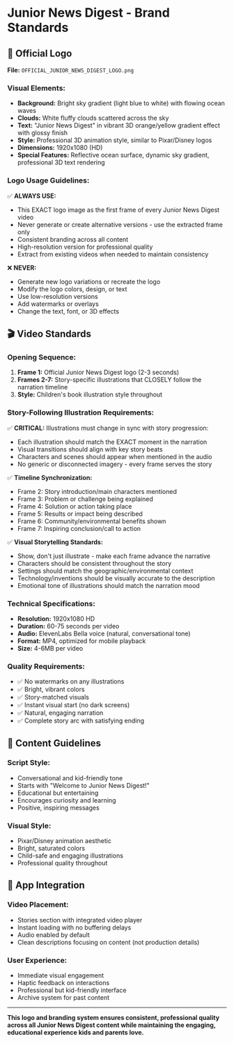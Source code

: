 # Junior News Digest - Brand Standards

## 🎨 **Official Logo**

**File:** `OFFICIAL_JUNIOR_NEWS_DIGEST_LOGO.png`

### Visual Elements:
- **Background:** Bright sky gradient (light blue to white) with flowing ocean waves
- **Clouds:** White fluffy clouds scattered across the sky  
- **Text:** "Junior News Digest" in vibrant 3D orange/yellow gradient effect with glossy finish
- **Style:** Professional 3D animation style, similar to Pixar/Disney logos
- **Dimensions:** 1920x1080 (HD)
- **Special Features:** Reflective ocean surface, dynamic sky gradient, professional 3D text rendering

### Logo Usage Guidelines:

✅ **ALWAYS USE:**
- This EXACT logo image as the first frame of every Junior News Digest video
- Never generate or create alternative versions - use the extracted frame only
- Consistent branding across all content
- High-resolution version for professional quality
- Extract from existing videos when needed to maintain consistency

❌ **NEVER:**
- Generate new logo variations or recreate the logo
- Modify the logo colors, design, or text
- Use low-resolution versions
- Add watermarks or overlays
- Change the text, font, or 3D effects

## 🎬 **Video Standards**

### Opening Sequence:
1. **Frame 1:** Official Junior News Digest logo (2-3 seconds)
2. **Frames 2-7:** Story-specific illustrations that CLOSELY follow the narration timeline
3. **Style:** Children's book illustration style throughout

### Story-Following Illustration Requirements:

✅ **CRITICAL:** Illustrations must change in sync with story progression:
- Each illustration should match the EXACT moment in the narration
- Visual transitions should align with key story beats
- Characters and scenes should appear when mentioned in the audio
- No generic or disconnected imagery - every frame serves the story

✅ **Timeline Synchronization:**
- Frame 2: Story introduction/main characters mentioned
- Frame 3: Problem or challenge being explained  
- Frame 4: Solution or action taking place
- Frame 5: Results or impact being described
- Frame 6: Community/environmental benefits shown
- Frame 7: Inspiring conclusion/call to action

✅ **Visual Storytelling Standards:**
- Show, don't just illustrate - make each frame advance the narrative
- Characters should be consistent throughout the story
- Settings should match the geographic/environmental context
- Technology/inventions should be visually accurate to the description
- Emotional tone of illustrations should match the narration mood

### Technical Specifications:
- **Resolution:** 1920x1080 HD
- **Duration:** 60-75 seconds per video
- **Audio:** ElevenLabs Bella voice (natural, conversational tone)
- **Format:** MP4, optimized for mobile playback
- **Size:** 4-6MB per video

### Quality Requirements:
- ✅ No watermarks on any illustrations
- ✅ Bright, vibrant colors
- ✅ Story-matched visuals
- ✅ Instant visual start (no dark screens)
- ✅ Natural, engaging narration
- ✅ Complete story arc with satisfying ending

## 🎯 **Content Guidelines**

### Script Style:
- Conversational and kid-friendly tone
- Starts with "Welcome to Junior News Digest!"
- Educational but entertaining
- Encourages curiosity and learning
- Positive, inspiring messages

### Visual Style:
- Pixar/Disney animation aesthetic
- Bright, saturated colors
- Child-safe and engaging illustrations
- Professional quality throughout

## 📱 **App Integration**

### Video Placement:
- Stories section with integrated video player
- Instant loading with no buffering delays
- Audio enabled by default
- Clean descriptions focusing on content (not production details)

### User Experience:
- Immediate visual engagement
- Haptic feedback on interactions
- Professional but kid-friendly interface
- Archive system for past content

---

**This logo and branding system ensures consistent, professional quality across all Junior News Digest content while maintaining the engaging, educational experience kids and parents love.**
